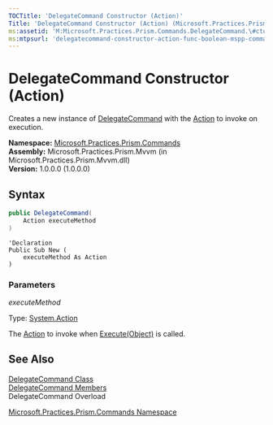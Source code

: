 ```yaml
---
TOCTitle: 'DelegateCommand Constructor (Action)'
Title: 'DelegateCommand Constructor (Action) (Microsoft.Practices.Prism.Commands)'
ms:assetid: 'M:Microsoft.Practices.Prism.Commands.DelegateCommand.\#ctor(System.Action)'
ms:mtpsurl: 'delegatecommand-constructor-action-func-boolean-mspp-commands.md'
---
```


# DelegateCommand Constructor (Action)

Creates a new instance of [DelegateCommand](/patterns-practices/reference/delegatecommand-class-mspp-commands) with the [Action](http://msdn.microsoft.com/en-us/library/bb534741) to invoke on execution.

**Namespace:** [Microsoft.Practices.Prism.Commands](/patterns-practices/reference/mspp-commands-namespace)<br/>
**Assembly:** Microsoft.Practices.Prism.Mvvm (in Microsoft.Practices.Prism.Mvvm.dll) <br/>
**Version:** 1.0.0.0 (1.0.0.0)

## Syntax
```C#
public DelegateCommand(
	Action executeMethod
)
```
```VB
'Declaration
Public Sub New ( 
	executeMethod As Action
)
```

### Parameters

*executeMethod*

Type: [System.Action](http://msdn.microsoft.com/en-us/library/bb534741)

The [Action](http://msdn.microsoft.com/en-us/library/bb534741) to invoke when [Execute(Object)](http://msdn.microsoft.com/en-us/library/ms604094) is called.

## See Also
[DelegateCommand Class](/patterns-practices/reference/delegatecommand-class-mspp-commands)<br/>
[DelegateCommand Members](/patterns-practices/reference/delegatecommand-members-mspp-commands)<br/>
DelegateCommand Overload

[Microsoft.Practices.Prism.Commands Namespace](/patterns-practices/reference/mspp-commands-namespace)